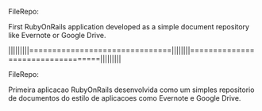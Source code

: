 FileRepo:

First RubyOnRails application developed as a simple document repository like Evernote or Google Drive.


|||||||||===============================||||||||==================================|||||||||

FileRepo:

Primeira aplicacao RubyOnRails desenvolvida como um simples repositorio de documentos do estilo de aplicacoes como Evernote e Google Drive.


